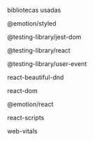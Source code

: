 bibliotecas usadas

 @emotion/styled

 @testing-library/jest-dom

 @testing-library/react

 @testing-library/user-event

react-beautiful-dnd

react-dom

@emotion/react

react-scripts

web-vitals
